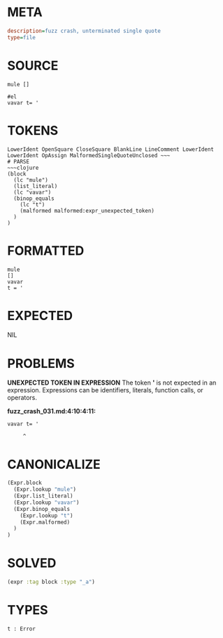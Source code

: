 # META
~~~ini
description=fuzz crash, unterminated single quote
type=file
~~~
# SOURCE
~~~roc
mule []

#el
vavar t= '
~~~
# TOKENS
~~~text
LowerIdent OpenSquare CloseSquare BlankLine LineComment LowerIdent LowerIdent OpAssign MalformedSingleQuoteUnclosed ~~~
# PARSE
~~~clojure
(block
  (lc "mule")
  (list_literal)
  (lc "vavar")
  (binop_equals
    (lc "t")
    (malformed malformed:expr_unexpected_token)
  )
)
~~~
# FORMATTED
~~~roc
mule
[]
vavar
t = '
~~~
# EXPECTED
NIL
# PROBLEMS
**UNEXPECTED TOKEN IN EXPRESSION**
The token **'** is not expected in an expression.
Expressions can be identifiers, literals, function calls, or operators.

**fuzz_crash_031.md:4:10:4:11:**
```roc
vavar t= '
```
         ^


# CANONICALIZE
~~~clojure
(Expr.block
  (Expr.lookup "mule")
  (Expr.list_literal)
  (Expr.lookup "vavar")
  (Expr.binop_equals
    (Expr.lookup "t")
    (Expr.malformed)
  )
)
~~~
# SOLVED
~~~clojure
(expr :tag block :type "_a")
~~~
# TYPES
~~~roc
t : Error
~~~
